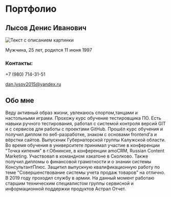 # Портфолио

## Лысов Денис Иванович

![Текст с описанием картинки](../Portfolio/img/1.jpeg)

Мужчина, 25 лет, родился 11 июня 1997

### Контакты:

+7 (980) 714-31-51

dan.lysov2015@yandex.ru

## Обо мне

Веду активный образ жизни, увлекаюсь спортом,танцами и настольными играми.
Прохожу курс обучение тестировщика ПО. Есть навыки ручного тестирования, работал с системой контроля версий GIT и с сервисов для работы с проектами GitHub. Прошёл курс обучения и получил диплом по веб-разработке, знаком с основами frontend'a и вёрстки сайтов. 
Выпускник Губернаторской группы Калужской области. Во время обучения в университете принимал участие в конференции "Точка кипения" в г.Обнинске, в конференции amoCRM, Russian Content Marketing. Участвовал в командном хакатоне в Сколково.
Также получил дипломы о финансовой грамотности и о знании системы КонсультантПлюс. Защитил выпускную квалификационную работу по теме "Совершенствование системы учета продаж товаров" на отлично. В 2019 году проходил службу в армии. На данный момент работаю старшим техническим специалистом группы сервисной и информационной поддержки продуктов Астрал Отчет.